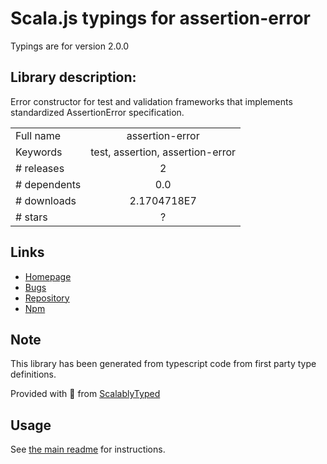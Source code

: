 
# Scala.js typings for assertion-error

Typings are for version 2.0.0

## Library description:
Error constructor for test and validation frameworks that implements standardized AssertionError specification.

|                    |                 |
| ------------------ | :-------------: |
| Full name          | assertion-error |
| Keywords           | test, assertion, assertion-error |
| # releases         | 2 |
| # dependents       | 0.0 |
| # downloads        | 2.1704718E7 |
| # stars            | ? |

## Links
- [Homepage](https://github.com/chaijs/assertion-error#readme)
- [Bugs](https://github.com/chaijs/assertion-error/issues)
- [Repository](https://github.com/chaijs/assertion-error)
- [Npm](https://www.npmjs.com/package/assertion-error)
    


## Note
This library has been generated from typescript code from first party type definitions.

Provided with :purple_heart: from [ScalablyTyped](https://github.com/oyvindberg/ScalablyTyped)

## Usage
See [the main readme](../../readme.md) for instructions.


